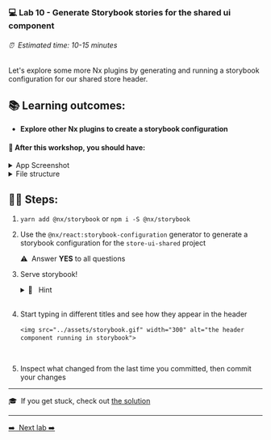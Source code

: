 ### 💻 Lab 10 - Generate Storybook stories for the shared ui component

###### ⏰ &nbsp;Estimated time: 10-15 minutes

Let's explore some more Nx plugins by generating and running a storybook configuration for our shared store header.

## 📚 Learning outcomes:

- **Explore other Nx plugins to create a storybook configuration**

#### 📲 After this workshop, you should have:

<details>
  <summary>App Screenshot</summary>
  No change in how the app looks!
</details>

<details>
  <summary>File structure</summary>
  <img src="../assets/lab10_directory-structure.png" height="700" alt="lab10 file structure">
</details>

## 🏋️‍♀️ Steps:

1.  `yarn add @nx/storybook` or `npm i -S @nx/storybook`
    <br/>

2.  Use the `@nx/react:storybook-configuration` generator to generate a storybook configuration for the `store-ui-shared` project

    ⚠️&nbsp;&nbsp;Answer **YES** to all questions
    <br />

3.  Serve storybook!

    <details>
    <summary>🐳 &nbsp;&nbsp;Hint</summary>

    `nx storybook store-ui-shared`

    </details><br />

4.  Start typing in different titles and see how they appear in the header

        <img src="../assets/storybook.gif" width="300" alt="the header component running in storybook">

    <br/>

5.  Inspect what changed from the last time you committed, then commit your changes
    <br />

---

🎓&nbsp;&nbsp;If you get stuck, check out [the solution](SOLUTION.md)

---

[➡️ &nbsp;Next lab ➡️](../lab11/LAB.md)
